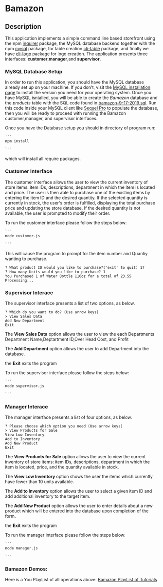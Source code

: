# Bamazon

## Description

This application implements a simple command line based storefront using the npm [inquirer](https://www.npmjs.com/package/inquirer) package, the MySQL database backend together with the npm [mysql](https://www.npmjs.com/package/mysql) package, for table creation [cli-table](https://www.npmjs.com/package/cli-table) package, and finally we have [cli-logo](https://www.npmjs.com/package/cli-logo) package for logo creation. The application presents three interfaces: **customer**,**manager**,and **supervisor**.

### MySQL Database Setup

In order to run this application, you should have the MySQL database already set up on your machine. If you don't, visit the [MySQL installation page](https://dev.mysql.com/doc/refman/5.6/en/installing.html) to install the version you need for your operating system. Once you have MySQL isntalled, you will be able to create the *Bamazon* database and the *products* table with the SQL code found in [bamazon-9-17-2019.sql](bamazon-9-17-2019.sql). Run this code inside your MySQL client like [Sequel Pro](https://www.sequelpro.com/) to populate the database, then you will be ready to proceed with running the Bamazon customer,manager, and supervisor interfaces.

Once you have the Database setup you should in directory of program run:

    ```
    npm install

    ```
which will install all require packages.

### Customer Interface

The customer interface allows the user to view the current inventory of store items: item IDs, descriptions, department in which the item is located and price. The user is then able to purchase one of the existing items by entering the item ID and the desired quantity. If the selected quantity is currently in stock, the user's order is fulfilled, displaying the total purchase price and updating the store database. If the desired quantity is not available, the user is prompted to modify their order.

To run the customer interface please follow the steps below:
	
    ```
    node customer.js

    ```
This will cause the program to prompt for the item number and Quantiy wanting to purchase.

    ? What product ID would you like to purchase?('exit' to quit) 17
    ? How many Units would you like to purchase? 1
    You Purchased 1 of Water Bottle 116oz for a total of 23.55
    Processing...

### Supervisor Interace

The supervisor interface presents a list of two options, as below. 

    ? Which do you want to do? (Use arrow keys)
    > View Sales Data
    Add New Department
    Exit
	  
The **View Sales Data** option allows the user to view the each Departments Department Name,Deptartment ID,Over Head Cost, and Profit

The **Add Department** option allows the user to add Department into the database.

the **Exit** exits the program


To run the supervisor interface please follow the steps below:
	
    ```
    node supervisor.js

    ```

### Manager Interace

The manager interface presents a list of four options, as below. 

    ? Please choose which option you need (Use arrow keys)
    > View Products for Sale
    View Low Inventory
    Add to Inventory
    Add New Product
    Exit
	  
The **View Products for Sale** option allows the user to view the current inventory of store items: item IDs, descriptions, department in which the item is located, price, and the quantity available in stock. 

The **View Low Inventory** option shows the user the items which currently have fewer than 10 units available.

The **Add to Inventory** option allows the user to select a given item ID and add additional inventory to the target item.

The **Add New Product** option allows the user to enter details about a new product which will be entered into the database upon completion of the form.

the **Exit** exits the program

To run the manager interface please follow the steps below:
	
    ```
    node manager.js

    ```

### Bamazon Demos:
Here is a You PlayList of all operations above.
[Bamazon PlayList of Tutorials](https://www.youtube.com/playlist?list=PLDjUGxwP9HUBOTLFePG2UwSdoOPFMqYd8)


